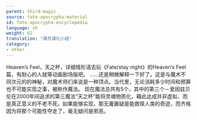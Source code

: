 ```yaml
---
parent: third-magic
source: fate-apocrypha-material
id: fate-apocrypha-encyclopedia
language: zh
weight: 62
translation: "譯月漢化小组"
category:
- other
---
```


Heaven’s Feel，天之杯，详细情形请去玩《Fate/stay night》的Heaven’s Feel篇，有耐心的人就等动画剧场版吧。
……还是稍微解释一下好了。这是与魔术不同次元的的神秘，对魔术师们来说是一种顶点。当代里，无论消耗多少时间和预算也不可能实现之事，被称作魔法。
现在魔法总共有5个，其中的第三个－爱因兹贝伦在2000年间追求的第三魔法“天之杯”能将灵魂物质化，藉此达成并非虚拟、而是真正意义的不老不死。如果能够实现，那无庸置疑是能救赎人类的奇迹，而齐格因为将那个可能性夺走了，毫无疑问是邪恶。
